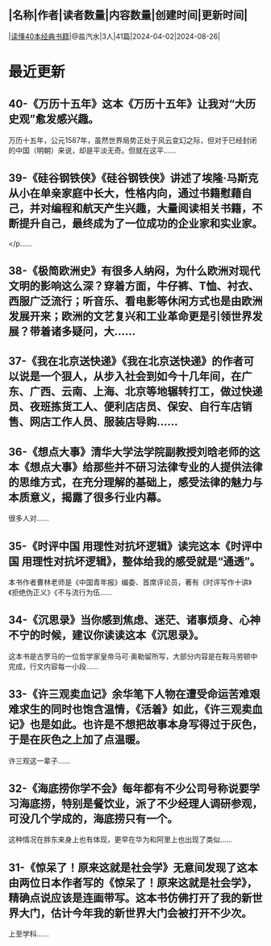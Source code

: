 |名称|作者|读者数量|内容数量|创建时间|更新时间|
---
|[读懂40本经典书籍](https://xiaobot.net/p/read_book?refer=0b133df9-27dc-423b-8101-639049001c13)|@盐汽水|3人|41篇|2024-04-02|2024-08-26|

# 最近更新
## 40-《万历十五年》这本《万历十五年》让我对“大历史观”愈发感兴趣。

万历十五年，公元1587年，虽然世界局势正处于风云变幻之际，但对于已经封闭的中国（明朝）来说，却是平淡无奇。但就在这平......
## 39-《硅谷钢铁侠》《硅谷钢铁侠》讲述了埃隆·马斯克从小在单亲家庭中长大，性格内向，通过书籍慰藉自己，并对编程和航天产生兴趣，大量阅读相关书籍，不断提升自己，最终成为了一位成功的企业家和实业家。
</p......
## 38-《极简欧洲史》有很多人纳闷，为什么欧洲对现代文明的影响这么深？穿着方面，牛仔裤、T恤、衬衣、西服广泛流行；听音乐、看电影等休闲方式也是由欧洲发展开来；欧洲的文艺复兴和工业革命更是引领世界发展？带着诸多疑问，大......
## 37-《我在北京送快递》《我在北京送快递》的作者可以说是一个狠人，从步入社会到如今十几年间，在广东、广西、云南、上海、北京等地辗转打工，做过快递员、夜班拣货工人、便利店店员、保安、自行车店销售、网店工作人员、服装店导购......
## 36-《想点大事》清华大学法学院副教授刘晗老师的这本《想点大事》给那些并不研习法律专业的人提供法律的思维方式，在充分理解的基础上，感受法律的魅力与本质意义，揭露了很多行业内幕。

很多人对......
## 35-《时评中国 用理性对抗坏逻辑》读完这本《时评中国 用理性对抗坏逻辑》，整体给我的感受就是“通透”。

本书作者曹林老师是《中国青年报》编委、首席评论员，著有《时评写作十讲》《拒绝伪正义》《不与流行为伍......
## 34-《沉思录》当你感到焦虑、迷茫、诸事烦身、心神不宁的时候，建议你读读这本《沉思录》。

这本书是古罗马的一位哲学家皇帝马可·奥勒留所写，大部分内容是在鞍马劳顿中完成，行文内容每一小段......
## 33-《许三观卖血记》余华笔下人物在遭受命运苦难艰难求生的同时也饱含温情，《活着》如此，《许三观卖血记》也是如此。也许是不想把故事本身写得过于灰色，于是在灰色之上加了点温暖。

许三观这一辈子......
## 32-《海底捞你学不会》每年都有不少公司号称说要学习海底捞，特别是餐饮业，派了不少经理人调研参观，可没几个学成的，海底捞只有一个。

这种情况在胖东来身上也有体现，更早在华为和阿里上也出现了类似......
## 31-《惊呆了！原来这就是社会学》无意间发现了这本由两位日本作者写的《惊呆了！原来这就是社会学》，精确点说应该是连画带写。这本书仿佛打开了我的新世界大门，估计今年我的新世界大门会被打开不少次。

上至学科......

